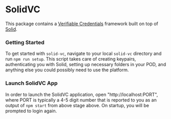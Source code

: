 # SolidVC
This package contains a [Verifiable Credentials](https://w3c.github.io/vc-data-model/) framework built on top of [Solid](https://solid.mit.edu/).

### Getting Started
To get started with `solid-vc`, navigate to your local `solid-vc` directory and run `npm run setup`. This script takes care of creating keypairs, authenticating you with Solid, setting up necessary folders in your POD, and anything else you could possibly need to use the platform.

### Launch SolidVC App
In order to launch the SolidVC application, open "http://localhost:PORT", where PORT is typically a 4-5 digit number that is reported to you as an output of `npm start` from above stage above. On startup, you will be prompted to login again.
